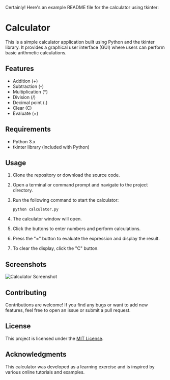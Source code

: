 Certainly! Here's an example README file for the calculator using tkinter:

# Calculator

This is a simple calculator application built using Python and the tkinter library. It provides a graphical user interface (GUI) where users can perform basic arithmetic calculations.

## Features

- Addition (+)
- Subtraction (-)
- Multiplication (*)
- Division (/)
- Decimal point (.)
- Clear (C)
- Evaluate (=)

## Requirements

- Python 3.x
- tkinter library (included with Python)

## Usage

1. Clone the repository or download the source code.
2. Open a terminal or command prompt and navigate to the project directory.
3. Run the following command to start the calculator:

   ```
   python calculator.py
   ```

4. The calculator window will open.
5. Click the buttons to enter numbers and perform calculations.
6. Press the "=" button to evaluate the expression and display the result.
7. To clear the display, click the "C" button.

## Screenshots

![Calculator Screenshot](screenshot.png)

## Contributing

Contributions are welcome! If you find any bugs or want to add new features, feel free to open an issue or submit a pull request.

## License

This project is licensed under the [MIT License](LICENSE).

## Acknowledgments

This calculator was developed as a learning exercise and is inspired by various online tutorials and examples.
